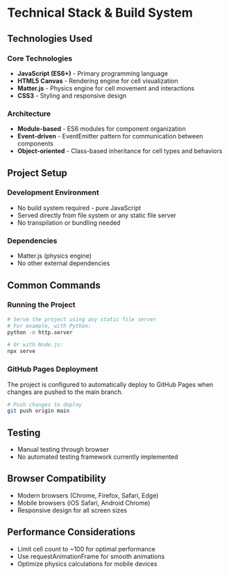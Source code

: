 # Technical Stack & Build System

## Technologies Used

### Core Technologies
- **JavaScript (ES6+)** - Primary programming language
- **HTML5 Canvas** - Rendering engine for cell visualization
- **Matter.js** - Physics engine for cell movement and interactions
- **CSS3** - Styling and responsive design

### Architecture
- **Module-based** - ES6 modules for component organization
- **Event-driven** - EventEmitter pattern for communication between components
- **Object-oriented** - Class-based inheritance for cell types and behaviors

## Project Setup

### Development Environment
- No build system required - pure JavaScript
- Served directly from file system or any static file server
- No transpilation or bundling needed

### Dependencies
- Matter.js (physics engine)
- No other external dependencies

## Common Commands

### Running the Project
```bash
# Serve the project using any static file server
# For example, with Python:
python -m http.server

# Or with Node.js:
npx serve
```

### GitHub Pages Deployment
The project is configured to automatically deploy to GitHub Pages when changes are pushed to the main branch.

```bash
# Push changes to deploy
git push origin main
```

## Testing
- Manual testing through browser
- No automated testing framework currently implemented

## Browser Compatibility
- Modern browsers (Chrome, Firefox, Safari, Edge)
- Mobile browsers (iOS Safari, Android Chrome)
- Responsive design for all screen sizes

## Performance Considerations
- Limit cell count to ~100 for optimal performance
- Use requestAnimationFrame for smooth animations
- Optimize physics calculations for mobile devices